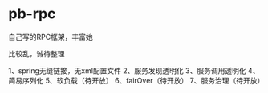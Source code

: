 # pb-rpc

自己写的RPC框架，丰富她

比较乱，诚待整理

1、spring无缝链接，无xml配置文件
2、服务发现透明化
3、服务调用透明化
4、简易序列化
5、软负载（待开放）
6、fairOver（待开放）
7、服务治理（待开放）

